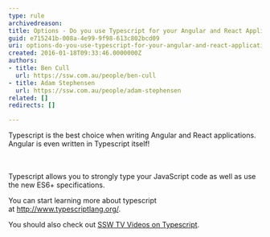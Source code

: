 ```yaml
---
type: rule
archivedreason: 
title: Options - Do you use Typescript for your Angular and React Applications?
guid: e715241b-008a-4e99-9f98-613c802bcd09
uri: options-do-you-use-typescript-for-your-angular-and-react-applications
created: 2016-01-18T09:33:46.0000000Z
authors:
- title: Ben Cull
  url: https://ssw.com.au/people/ben-cull
- title: Adam Stephensen
  url: https://ssw.com.au/people/adam-stephensen
related: []
redirects: []

---
```



​Typescript is the best choice&#160;​when writing Angular​ and React applications. Angular&#160;is even written in Typescript itself!&#160;<br>
<br><excerpt class='endintro'></excerpt><br>
<p>Typescript allows you to strongly type your JavaScript code as well as use the new ES6+ specifications.</p><p>You can start learning more about typescript at&#160;<a href="http&#58;//www.typescriptlang.org/">http&#58;//www.typescriptlang.org/</a>.<br></p><p>You should also check out <a href="http&#58;//tv.ssw.com/tag/typescript">SSW TV Videos on Typescript</a>.<br></p>


